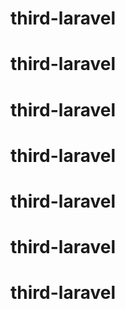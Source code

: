 # third-laravel
# third-laravel
# third-laravel
# third-laravel
# third-laravel
# third-laravel
# third-laravel
